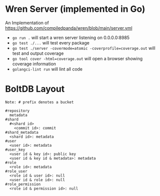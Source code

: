 # Wren Server (implemented in Go)

An Implementation of https://github.com/compiledpanda/wren/blob/main/server.yml

* `go run .` will start a wren server listening on 0.0.0.0:8985
* `go test ./...` will test every package
* `go test ./server -covermode=atomic -coverprofile=coverage.out` will test and output coverage
* `go tool cover -html=coverage.out` will open a browser showing coverage information
* `golangci-lint run` will lint all code

# BoltDB Layout

```
Note: # prefix denotes a bucket

#repository
  metadata
#shard
  #<shard id>
    <commit id>: commit
#shard_metadata
  <shard id>: metadata
#user
  <user id>: metadata
#user_key
  <user id & key id>: public key
  <user id & key id & metadata>: metadata
#role
  <role id>: metadata
#role_user
  <role id & user id>: null
  <user id & role id>: null
#role_permission
  <role id & permission id>: null
```